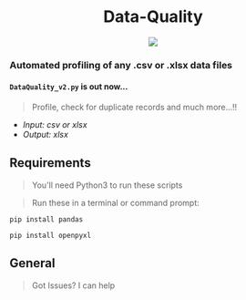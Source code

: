 <h1 align="center"> Data-Quality </h1>
<p align="center">
<img align="center" src="https://user-images.githubusercontent.com/29022864/124321901-16de9880-db9c-11eb-8072-a5d5951f4e35.png">
</p>

### Automated profiling of any .csv or .xlsx data files

#### `DataQuality_v2.py` is out now...
> Profile, check for duplicate records and much more...!!
  *  *Input: csv or xlsx*
  *  *Output: xlsx*

## Requirements
> You'll need Python3 to run these scripts

> Run these in a terminal or command prompt:

`pip install pandas`

`pip install openpyxl`

## General
> Got Issues? I can help



